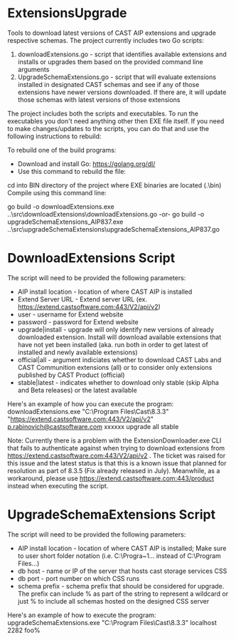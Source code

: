 # ExtensionsUpgrade
Tools to download latest versions of CAST AIP extensions and upgrade respective schemas. The project currently includes two Go scripts:

1. downloadExtensions.go - script that identifies available extensions and installs or upgrades them based on the provided command line arguments
2. UpgradeSchemaExtensions.go - script that will evaluate extensions installed in designated CAST schemas and see if any of those extensions have newer versions downloaded. If there are, it will update those schemas with latest versions of those extensions

The project includes both the scripts and executables. To run the executables you don't need anything other then EXE file itself. If you need to make changes/updates to the scripts, you can do that and use the following instructions to rebuild:

To rebuild one of the build programs:
- Download and install Go: https://golang.org/dl/
- Use this command to rebuild the file:

cd into BIN directory of the project where EXE binaries are located (.\bin)
Compile using this command line: 

go build -o downloadExtensions.exe ..\src\downloadExtensions\downloadExtensions.go
-or-
go build -o upgradeSchemaExtensions_AIP837.exe ..\src\upgradeSchemaExtensions\upgradeSchemaExtensions_AIP837.go

DownloadExtensions Script
==================================
The script will need to be provided the following parameters:
- AIP install location - location of where CAST AIP is installed
- Extend Server URL - Extend server URL (ex. https://extend.castsoftware.com:443/V2/api/v2)
- user - username for Extend website
- password - password for Extend website
- upgrade|install - upgrade will only identify new versions of already downloaded extension. Install will download available extensions that have not yet been installed (aka. run both in order to get latest of installed and newly available extensions)
- official|all - argument indiciates whether to download CAST Labs and CAST Communition extensions (all) or to consider only extensions published by CAST Product (official)
- stable|latest - indicates whether to download only stable (skip Alpha and Beta releases) or the latest available
  
Here's an example of how you can execute the program:
downloadExtensions.exe "C:\Program Files\Cast\8.3.3" "https://extend.castsoftware.com:443/V2/api/v2" p.rabinovich@castsoftware.com xxxxxx upgrade all stable

Note: Currently there is a problem with the ExtensionDownloader.exe CLI that fails to authenticate against when trying to download extensions from https://extend.castsoftware.com:443/V2/api/v2 . The ticket was raised for this issue and the latest status is that this is a known issue that planned for resolution as part of 8.3.5 (Fix already released in July). Meanwhile, as a workaround, please use https://extend.castsoftware.com:443/product instead when executing the script. 

UpgradeSchemaExtensions Script
===============================
The script will need to be provided the following parameters:
- AIP install location - location of where CAST AIP is installed; Make sure to user short folder notation (i.e. C:\Progra~1\... instead of C:\Program Files\...)
- db host - name or IP of the server that hosts cast storage services CSS
- db port - port number on which CSS runs
- schema prefix - schema prefix that should be considered for upgrade. The prefix can include % as part of the string to represent a wildcard or just % to include all schemas hosted on the designed CSS server

Here's an example of how to execute the program:
upgradeSchemaExtensions.exe "C:\Program Files\Cast\8.3.3" localhost 2282 foo%
